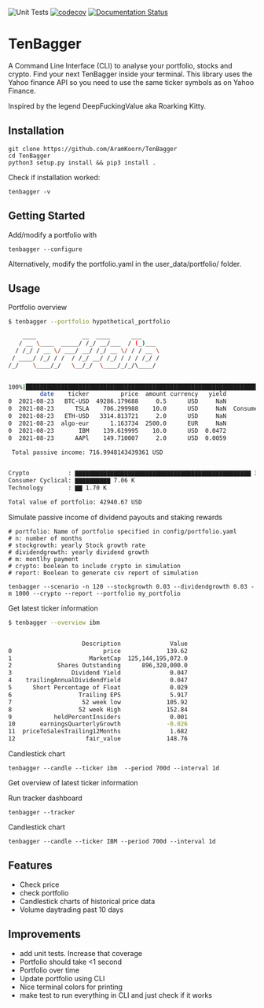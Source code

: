 ![Unit Tests](https://github.com/AramKoorn/TenBagger/actions/workflows/test.yml/badge.svg)
[![codecov](https://codecov.io/gh/AramKoorn/TenBagger/branch/main/graph/badge.svg?token=O5F0TEQ0DY)](https://codecov.io/gh/AramKoorn/TenBagger)
[![Documentation Status](https://readthedocs.org/projects/tenbagger/badge/?version=latest)](https://tenbagger.readthedocs.io/en/latest/?badge=latest)

# TenBagger
A Command Line Interface (CLI) to analyse your portfolio, stocks and crypto. Find your next TenBagger inside your terminal. This library uses the Yahoo finance API so you need to use the same ticker symbols as on Yahoo Finance.

Inspired by the legend DeepFuckingValue aka Roarking Kitty.

## Installation
```
git clone https://github.com/AramKoorn/TenBagger 
cd TenBagger
python3 setup.py install && pip3 install .
```
Check if installation worked:
```
tenbagger -v
```
## Getting Started

Add/modify a portfolio with

```
tenbagger --configure
```
Alternatively, modify the portfolio.yaml in the user_data/portfolio/ folder.

## Usage
Portfolio overview
```sh
$ tenbagger --portfolio hypothetical_portfolio 

    ____             __  ____      ___     
   / __ \____  _____/ /_/ __/___  / (_)___ 
  / /_/ / __ \/ ___/ __/ /_/ __ \/ / / __ \
 / ____/ /_/ / /  / /_/ __/ /_/ / / / /_/ /
/_/    \____/_/   \__/_/  \____/_/_/\____/ 
                                           

100%|████████████████████████████████████████████████████████████████████████████████████████████████████████████████████████████████████████████████████████████████████████| 6/6 [00:16<00:00,  2.74s/it]
         date    ticker         price  amount currency   yield             sector         value  staking_rewards     apy percentage  dividends  passive_income
0  2021-08-23   BTC-USD  49286.179688     0.5      USD     NaN             Crypto  24643.089844              NaN     NaN     57.39%   0.000000        0.000000
0  2021-08-23      TSLA    706.299988    10.0      USD     NaN  Consumer Cyclical   7062.999878              NaN     NaN     16.45%   0.000000        0.000000
0  2021-08-23   ETH-USD   3314.813721     2.0      USD     NaN             Crypto   6629.627441       487.277617  0.0735     15.44%   0.000000      487.277617
0  2021-08-23  algo-eur      1.163734  2500.0      EUR     NaN             Crypto   2909.335448       162.049984  0.0557      6.78%   0.000000      162.049984
0  2021-08-23       IBM    139.619995    10.0      USD  0.0472         Technology   1396.199951              NaN     NaN      3.25%  65.900635       65.900635
0  2021-08-23      AAPl    149.710007     2.0      USD  0.0059         Technology    299.420013              NaN     NaN      0.70%   1.766578        1.766578

 Total passive income: 716.9948143439361 USD 


Crypto           : ▇▇▇▇▇▇▇▇▇▇▇▇▇▇▇▇▇▇▇▇▇▇▇▇▇▇▇▇▇▇▇▇▇▇▇▇▇▇▇▇▇▇▇▇▇▇▇▇▇▇ 34.18K
Consumer Cyclical: ▇▇▇▇▇▇▇▇▇▇ 7.06 K
Technology       : ▇▇ 1.70 K

Total value of portfolio: 42940.67 USD
```

Simulate passive income of dividend payouts and staking rewards

```
# portfolio: Name of portfolio specified in config/portfolio.yaml
# n: number of months
# stockgrowth: yearly Stock growth rate 
# dividendgrowth: yearly dividend growth
# m: montlhy payment
# crypto: boolean to include crypto in simulation
# report: Boolean to generate csv report of simulation

tenbagger --scenario -n 120 --stockgrowth 0.03 --dividendgrowth 0.03 -m 1000 --crypto --report --portfolio my_portfolio

```

Get latest ticker information

```sh
$ tenbagger --overview ibm


                     Description              Value
0                          price             139.62
1                      MarketCap  125,144,195,072.0
2             Shares Outstanding      896,320,000.0
3                 Dividend Yield              0.047
4    trailingAnnualDividendYield              0.047
5      Short Percentage of Float              0.029
6                   Trailing EPS              5.917
7                    52 week low             105.92
8                   52 week High             152.84
9            heldPercentInsiders              0.001
10       earningsQuarterlyGrowth             -0.026
11  priceToSalesTrailing12Months              1.682
12                    fair_value             148.76

```


Candlestick chart
```
tenbagger --candle --ticker ibm  --period 700d --interval 1d
```

Get overview of latest ticker information


Run tracker dashboard
```
tenbagger --tracker
```

Candlestick chart 
```
tenbagger --candle --ticker IBM --period 700d --interval 1d
```

## Features
- Check price
- check portfolio
- Candlestick charts of historical price data
- Volume daytrading past 10 days 

## Improvements
- add unit tests. Increase that coverage 
- Portfolio should take <1 second
- Portfolio over time
- Update portfolio using CLI
- Nice terminal colors for printing
- make test to run everything in CLI and just check if it works

